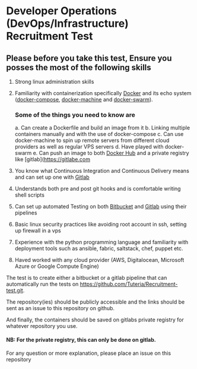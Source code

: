 # Developer Operations (DevOps/Infrastructure) Recruitment Test

## Please before you take this test, Ensure you posses the most of the following skills
1.	Strong linux administration skills
2.	Familiarity with containerization specifically [Docker](https://www.docker.com/) and its echo system ([docker-compose](https://docs.docker.com/compose/), [docker-machine](https://docs.docker.com/machine/) and [docker-swarm](https://docs.docker.com/engine/swarm/)). 

     ### Some of the things you need to know are
    a.	Can create a Dockerfile and build an image from it
    b.	Linking multiple containers manually and with the use of docker-compose
    c.	Can use docker-machine to spin up remote servers from different cloud providers as well as regular VPS servers
    d.	Have played with docker-swarm
    e.	Can push an image to both [Docker Hub](https://hub.docker.com/) and a private registry like [gitlab](https://gitlabe.com

3.	You know what Continuous Integration and Continuous Delivery means and can set up one with [Gitlab](https://about.gitlab.com/features/gitlab-ci-cd/)
4.	Understands both pre and post git hooks and is comfortable writing shell scripts
5.	Can set up automated Testing on both [Bitbucket](https://bitbucket.org/) and [Gitlab](https://gitlab.com/) using their pipelines
6.	Basic linux security practices like avoiding root account in ssh, setting up firewall in a vps
7.	Experience with the python programming language and familiarity with deployment tools such as ansible, fabric, saltstack, chef, puppet
etc.
8. Haved worked with any cloud provider (AWS, Digitalocean, Microsoft Azure or Google Compute Engine)

The test is to create either a bitbucket or a gitlab pipeline that can automatically run the tests on https://github.com/Tuteria/Recruitment-test.git. 

The repository(ies) should be publicly accessible and the links should be sent as an issue to this repository on github.

And finally, the containers should be saved on gitlabs private registry for whatever repository you use. 

#### NB: For the private registry, this can only be done on gitlab. 

For any question or more explanation, please place an issue on this repository
